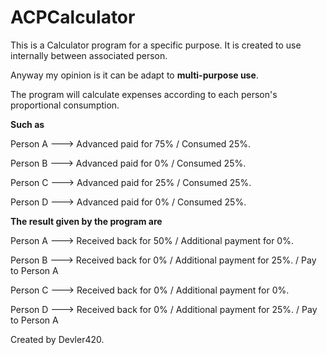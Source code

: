 # ACPCalculator

This is a Calculator program for a specific purpose. It is created to use internally between associated person.

Anyway my opinion is it can be adapt to **multi-purpose use**.

The program will calculate expenses according to each person's proportional consumption.

**Such as**

Person A --->   Advanced paid for 75%   / Consumed 25%.

Person B --->   Advanced paid for 0%    / Consumed 25%.

Person C --->   Advanced paid for 25%   / Consumed 25%.

Person D --->   Advanced paid for 0%    / Consumed 25%.

**The result given by the program are**

Person A --->   Received back for 50%   / Additional payment for 0%.

Person B --->   Received back for 0%    / Additional payment for 25%.   / Pay to Person A

Person C --->   Received back for 0%    / Additional payment for 0%.

Person D --->   Received back for 0%    / Additional payment for 25%.   / Pay to Person A



Created by Devler420.
